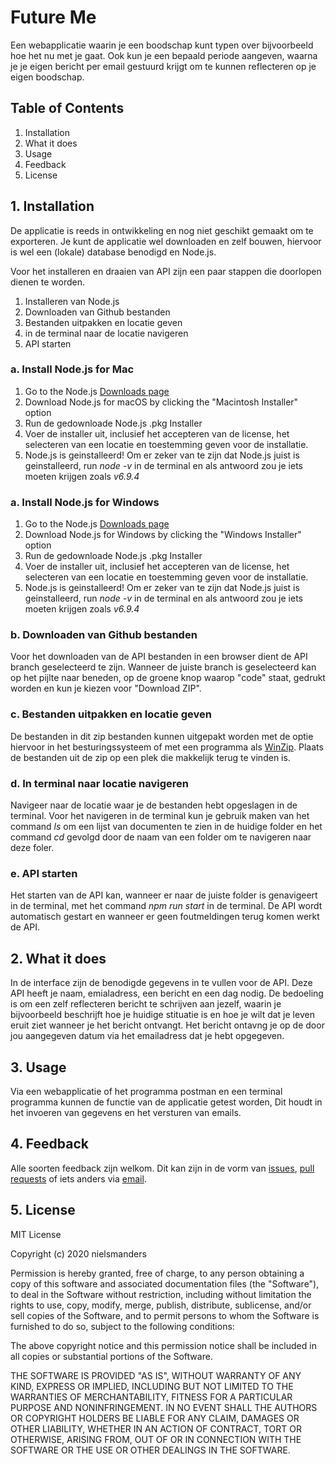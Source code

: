 # Future Me

Een webapplicatie waarin je een boodschap kunt typen over bijvoorbeeld hoe het nu met je gaat. Ook kun je een bepaald periode aangeven, waarna je je eigen bericht per email gestuurd krijgt om te kunnen reflecteren op je eigen boodschap.

## Table of Contents
1. Installation
2. What it does
3. Usage
4. Feedback
5. License

## 1. Installation

De applicatie is reeds in ontwikkeling en nog niet geschikt gemaakt om te exporteren. Je kunt de applicatie wel downloaden en zelf bouwen, hiervoor is wel een (lokale) database benodigd en Node.js.

Voor het installeren en draaien van API zijn een paar stappen die doorlopen dienen te worden. 
1. Installeren van Node.js
2. Downloaden van Github bestanden
3. Bestanden uitpakken en locatie geven
4. in de terminal naar de locatie navigeren
5. API starten

### a. Install Node.js for Mac

1. Go to the Node.js [Downloads page](https://nodejs.org/en/download/)
2. Download Node.js for macOS by clicking the "Macintosh Installer" option
3. Run de gedownloade Node.js .pkg Installer
4. Voer de installer uit, inclusief het accepteren van de  license, het selecteren van een locatie en toestemming geven voor de installatie.
5. Node.js is geinstalleerd! Om er zeker van te zijn dat Node.js juist is geinstalleerd, run *node -v* in de terminal en als antwoord zou je iets moeten krijgen zoals *v6.9.4*

### a. Install Node.js for Windows

1. Go to the Node.js [Downloads page](https://nodejs.org/en/download/)
2. Download Node.js for Windows by clicking the "Windows Installer" option
3. Run de gedownloade Node.js .pkg Installer
4. Voer de installer uit, inclusief het accepteren van de  license, het selecteren van een locatie en toestemming geven voor de installatie.
5. Node.js is geinstalleerd! Om er zeker van te zijn dat Node.js juist is geinstalleerd, run *node -v* in de terminal en als antwoord zou je iets moeten krijgen zoals *v6.9.4*

### b. Downloaden van Github bestanden
Voor het downloaden van de API bestanden in een browser dient de API branch geselecteerd te zijn. Wanneer de juiste branch is geselecteerd kan op het pijlte naar beneden, op de groene knop waarop "code" staat, gedrukt worden en kun je kiezen voor "Download ZIP".

### c. Bestanden uitpakken en locatie geven
De bestanden in dit zip bestanden kunnen uitgepakt worden met de optie hiervoor in het besturingssysteem of met een programma als [WinZip](https://www.winzip.com/win/en/prod_down.html). Plaats de bestanden uit de zip op een plek die makkelijk terug te vinden is. 

### d. In terminal naar locatie navigeren
Navigeer naar de locatie waar je de bestanden hebt opgeslagen in de terminal. Voor het navigeren in de terminal kun je gebruik maken van het command *ls* om een lijst van documenten te zien in de huidige folder en het command *cd* gevolgd door de naam van een folder om te navigeren naar deze foler. 

### e. API starten
Het starten van de API kan, wanneer er naar de juiste folder is genavigeert in de terminal, met het command *npm run start* in de terminal. De API wordt automatisch gestart en wanneer er geen foutmeldingen terug komen werkt de API.

## 2. What it does
In de interface zijn de benodigde gegevens in te vullen voor de API. Deze API heeft je naam, emialadress, een bericht en een dag nodig. De bedoeling is om een zelf reflecteren bericht te schrijven aan jezelf, waarin je bijvoorbeeld beschrijft hoe je huidige stituatie is en hoe je wilt dat je leven eruit ziet wanneer je het bericht ontvangt. Het bericht ontavng je op de door jou aangegeven datum via het emailadress dat je hebt opgegeven. 

## 3. Usage

Via een webapplicatie of het programma postman en een terminal programma kunnen de functie van de applicatie getest worden, Dit houdt in het invoeren van gegevens en het versturen van emails. 

## 4. Feedback
Alle soorten feedback zijn welkom. Dit kan zijn in de vorm van [issues](https://github.com/nielsmanders/FutureMe/issues), [pull requests](https://github.com/nielsmanders/FutureMe/pulls) of iets anders via [email](mailto:lunde@adobe.com?subject=[Github]%Feedback%20FutureMe).

## 5. License
MIT License

Copyright (c) 2020 nielsmanders

Permission is hereby granted, free of charge, to any person obtaining a copy of this software and associated documentation files (the "Software"), to deal in the Software without restriction, including without limitation the rights to use, copy, modify, merge, publish, distribute, sublicense, and/or sell copies of the Software, and to permit persons to whom the Software is furnished to do so, subject to the following conditions:

The above copyright notice and this permission notice shall be included in all copies or substantial portions of the Software.

THE SOFTWARE IS PROVIDED "AS IS", WITHOUT WARRANTY OF ANY KIND, EXPRESS OR IMPLIED, INCLUDING BUT NOT LIMITED TO THE WARRANTIES OF MERCHANTABILITY, FITNESS FOR A PARTICULAR PURPOSE AND NONINFRINGEMENT. IN NO EVENT SHALL THE AUTHORS OR COPYRIGHT HOLDERS BE LIABLE FOR ANY CLAIM, DAMAGES OR OTHER LIABILITY, WHETHER IN AN ACTION OF CONTRACT, TORT OR OTHERWISE, ARISING FROM, OUT OF OR IN CONNECTION WITH THE SOFTWARE OR THE USE OR OTHER DEALINGS IN THE SOFTWARE.
